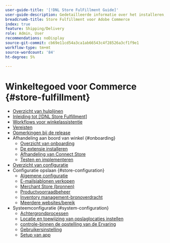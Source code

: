 ```yaml
---
user-guide-title: '[!DNL Store FulFillment Guide]'
user-guide-description: Gedetailleerde informatie over het installeren, configureren en gebruiken van Store Fulfillment voor Adobe Commerce-winkels.
breadcrumb-title: Store Fulfillment voor Adobe Commerce
index: true
feature: Shipping/Delivery
role: Admin, User
recommendations: noDisplay
source-git-commit: cb69e11cd54a3ca1ab66543c4f28526a3cf1f9e1
workflow-type: tm+mt
source-wordcount: '84'
ht-degree: 5%

---
```



# Winkeltegoed voor Commerce {#store-fulfillment}

- [Overzicht van hulplijnen](guide-overview.md)
- [Inleiding tot  [!DNL Store Fulfillment]](introduction.md)
- [Workflows voor winkelassistentie](store-assist-modules.md)
- [Vereisten](solution-requirements.md)
- [Opmerkingen bij de release](release-notes.md)
- Afhandeling aan boord van winkel {#onboarding}
   - [Overzicht van onboarding](onboard.md)
   - [De extensie installeren](install.md)
   - [Afhandeling van Connect Store](connect-set-up-service.md)
   - [Testen en implementeren](test-and-deploy.md)
- [Overzicht van configuratie](service-config-settings-overview.md)
- Configuratie opslaan {#store-configuration}
   - [Algemene configuratie](enable-general.md)
   - [E-mailsjablonen verkopen](sales-emails.md)
   - [Merchant Store (bronnen)](merchant-store-configuration.md)
   - [Productvoorraadbeheer](product-stock.md)
   - [Inventory management-bronoverdracht](inventory-stock-transfer.md)
   - [Meerdere websites/bereik](multi-site-and-scope-config.md)
- Systeemconfiguratie {#system-configuration}
   - [Achtergrondprocessen](background-processes.md)
   - [Locatie en toewijzing van opslaglocaties instellen](store-location-map-provider-setup.md)
   - [ controle-binnen de opstelling van de Ervaring ](check-in-experience-setup.md)
   - [Gebruikersinstelling](user-setup.md)
   - [Setup van app](app-setup.md)

